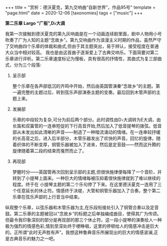 +++
title = "赏析：德沃夏克，第九交响曲“自新世界”，作品95号"
template = "page.html"
date = 2020-12-06
[taxonomies]
tags = ["music"]
+++

**第二乐章 Largo “广板”,D♭大调**

<!-- more -->

我第一次接触到德沃夏克的第九灰响曲是在一个动画连续剧里面，剧中人物用小号吹奏了广为人知的主题“念故乡”。第九交响曲作为浪漫主义时期的作品，虽然严守了交响曲四个乐章的体裁和曲式,但由于其主题突出，易于辨认，接受程度在普通大众当中相对较高。
我也是由这首曲子逐渐爱上了古典交响乐。下面简要对第二乐章进行评析。第二乐章速度标记为慢板，具有很高的抒情性，其曲式为复三部曲式，分为三个段落:

1. 呈示部

    整个乐章在各声部低沉的齐鸣中开始，然后由英国管演秦“念故乡”的主题。第一遍完整的主题过后，转到弦乐声部演泰主题的变奏。最后回到木管声部的主题上来。

2. 发展部

    乐章的中段较为复杂,可分为前后两个部分。此时调性由D♭大调转为E大调，由长笛和双簧管的一连串短促的下行高音开始,然后加入了低音提琴的拨弦。低音部从未发出如此清晰的声音——制造了一种暗流涌动的情绪。在一连串较抒缓的长高音之后，进入后半部分，木管乐器发出了欢快的声音。回忆的旋律。随着织体的不断变厚，铜管乐器被加入了进来，然后是定音鼓——然而这升腾的旋律随着第二段的结束而戛然而止了。

3. 再现部

    梦醒时分——英国管再次回到呈示部的主题,但很快施律便每降了一个音阶，并转到了小提琴上面来。一种巨大的情绪每被压抑着很快施律就到了难以继续的程度。终于在 小提琴主题的第二个乐句停了下来。在这里德沃夏克一连用了三个任意延长的休止符。情感终于决堤，大管和铜管乐器加入了合奏。整个第二乐章在弦乐声部的上行音当中结束。

纵观整个乐章，以弦乐器和木管乐器为主,在乐段衔接处引入了铜管合奏以及定音鼓。第二乐章的主题被冠以“念故乡”的标题之后单独编成曲目，使得其广为传颂。但最令我印象深刻的部分是再现部的那三个休止符。这一段小提琴的演奏给人一种极为强烈的情感色彩,情到至深处终于哽睁咽，这里的停顿给人的情感冲击是巨大的。正所谓“此时无声胜有声”。我想这种鲁典音乐所展现出的巨大的情感波澜,正是古典音乐的魅力之一吧。


